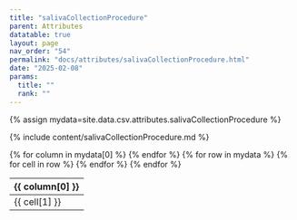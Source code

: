 ```yaml
---
title: "salivaCollectionProcedure"
parent: Attributes
datatable: true
layout: page
nav_order: "54"
permalink: "docs/attributes/salivaCollectionProcedure.html"
date: "2025-02-08"
params:
  title: ""
  rank: ""
---
```

{% assign mydata=site.data.csv.attributes.salivaCollectionProcedure %} 

{% include content/salivaCollectionProcedure.md %}

<table id="myTable" class="display" style="width:100%">
    <thead>
    {% for column in mydata[0] %}
        <th>{{ column[0] }}</th>
    {% endfor %}
    </thead>
    <tbody>
    {% for row in mydata %}
        <tr>
        {% for cell in row %}
            <td>{{ cell[1] }}</td>
        {% endfor %}
        </tr>
    {% endfor %}
    </tbody>
</table>
<script type="text/javascript">
  $(document).ready(function () {
    $('#myTable').DataTable({
      responsive: true,
      deferRender: false,
      paging: false,
      order: [],
    });
  });
</script>
